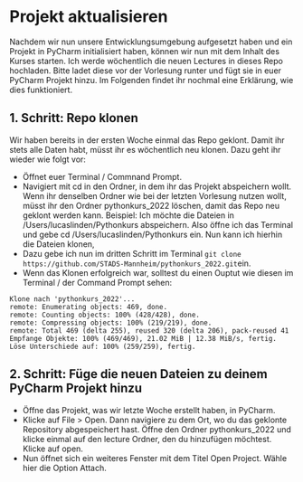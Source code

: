 # Projekt aktualisieren 

Nachdem wir nun unsere Entwicklungsumgebung aufgesetzt haben und ein Projekt in PyCharm initialisiert haben, können wir nun mit dem Inhalt des Kurses starten. Ich werde wöchentlich die neuen Lectures in dieses Repo hochladen. Bitte ladet diese vor der Vorlesung runter und fügt sie in euer PyCharm Projekt hinzu. Im Folgenden findet ihr nochmal eine Erklärung, wie dies funktioniert.

## 1. Schritt: Repo klonen
Wir haben bereits in der ersten Woche einmal das Repo geklont. Damit ihr stets alle Daten habt, müsst ihr es wöchentlich neu klonen. Dazu geht ihr wieder wie folgt vor:
* Öffnet euer Terminal / Commnand Prompt.
* Navigiert mit cd in den Ordner, in dem ihr das Projekt abspeichern wollt. Wenn ihr denselben Ordner wie bei der letzten Vorlesung nutzen wollt, müsst ihr den Ordner pythonkurs_2022 löschen, damit das Repo neu geklont werden kann. Beispiel: Ich möchte die Dateien in /Users/lucaslinden/Pythonkurs abspeichern. Also öffne ich das Terminal und gebe cd /Users/lucaslinden/Pythonkurs ein. Nun kann ich hierhin die Dateien klonen,
* Dazu gebe ich nun im dritten Schritt im Terminal ```git clone https://github.com/STADS-Mannheim/pythonkurs_2022.git```ein.
* Wenn das Klonen erfolgreich war, solltest du einen Ouptut wie diesen im Terminal / der Command Prompt sehen:
```
Klone nach 'pythonkurs_2022'...
remote: Enumerating objects: 469, done.
remote: Counting objects: 100% (428/428), done.
remote: Compressing objects: 100% (219/219), done.
remote: Total 469 (delta 255), reused 320 (delta 206), pack-reused 41
Empfange Objekte: 100% (469/469), 21.02 MiB | 12.38 MiB/s, fertig.
Löse Unterschiede auf: 100% (259/259), fertig.
```

## 2. Schritt: Füge die neuen Dateien zu deinem PyCharm Projekt hinzu
* Öffne das Projekt, was wir letzte Woche erstellt haben, in PyCharm.
* Klicke auf File > Open. Dann navigiere zu dem Ort, wo du das geklonte Repository abgespeichert hast. Öffne den Ordner pythonkurs_2022 und klicke einmal auf den lecture Ordner, den du hinzufügen möchtest. Klicke auf open.
* Nun öffnet sich ein weiteres Fenster mit dem Titel Open Project. Wähle hier die Option Attach. 


